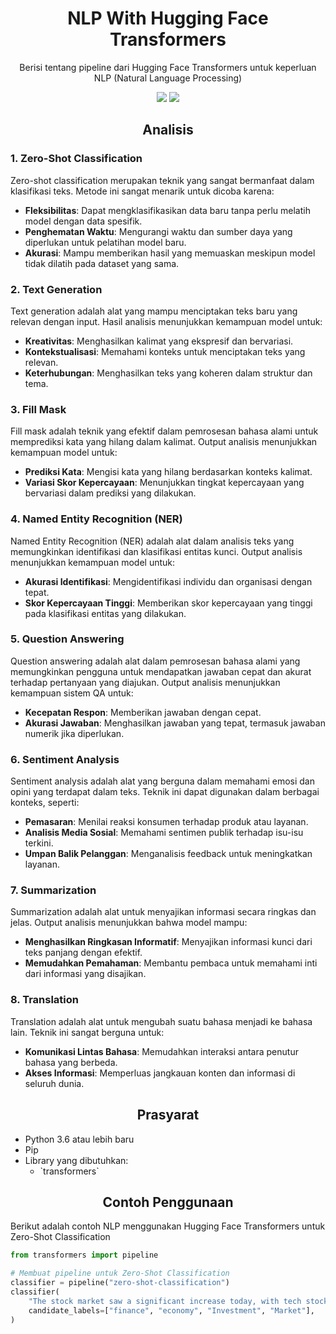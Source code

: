 

<h1 align="center">NLP With Hugging Face Transformers</h1>
<p align="center">Berisi tentang pipeline dari Hugging Face Transformers untuk keperluan NLP (Natural Language Processing)</p>

<div align="center">
    <img src="https://img.shields.io/badge/python-3670A0?style=for-the-badge&logo=python&logoColor=ffdd54">
    <img src="https://img.shields.io/badge/jupyter-%23FA0F00.svg?style=for-the-badge&logo=jupyter&logoColor=white">
</div>

<h2 align="center">Analisis</h2> 

### 1. Zero-Shot Classification
Zero-shot classification merupakan teknik yang sangat bermanfaat dalam klasifikasi teks. Metode ini sangat menarik untuk dicoba karena:
- **Fleksibilitas**: Dapat mengklasifikasikan data baru tanpa perlu melatih model dengan data spesifik.
- **Penghematan Waktu**: Mengurangi waktu dan sumber daya yang diperlukan untuk pelatihan model baru.
- **Akurasi**: Mampu memberikan hasil yang memuaskan meskipun model tidak dilatih pada dataset yang sama.

### 2. Text Generation
Text generation adalah alat yang mampu menciptakan teks baru yang relevan dengan input. Hasil analisis menunjukkan kemampuan model untuk:
- **Kreativitas**: Menghasilkan kalimat yang ekspresif dan bervariasi.
- **Kontekstualisasi**: Memahami konteks untuk menciptakan teks yang relevan.
- **Keterhubungan**: Menghasilkan teks yang koheren dalam struktur dan tema.

### 3. Fill Mask
Fill mask adalah teknik yang efektif dalam pemrosesan bahasa alami untuk memprediksi kata yang hilang dalam kalimat. Output analisis menunjukkan kemampuan model untuk:
- **Prediksi Kata**: Mengisi kata yang hilang berdasarkan konteks kalimat.
- **Variasi Skor Kepercayaan**: Menunjukkan tingkat kepercayaan yang bervariasi dalam prediksi yang dilakukan.

### 4. Named Entity Recognition (NER)
Named Entity Recognition (NER) adalah alat dalam analisis teks yang memungkinkan identifikasi dan klasifikasi entitas kunci. Output analisis menunjukkan kemampuan model untuk:
- **Akurasi Identifikasi**: Mengidentifikasi individu dan organisasi dengan tepat.
- **Skor Kepercayaan Tinggi**: Memberikan skor kepercayaan yang tinggi pada klasifikasi entitas yang dilakukan.

### 5. Question Answering
Question answering adalah alat dalam pemrosesan bahasa alami yang memungkinkan pengguna untuk mendapatkan jawaban cepat dan akurat terhadap pertanyaan yang diajukan. Output analisis menunjukkan kemampuan sistem QA untuk:
- **Kecepatan Respon**: Memberikan jawaban dengan cepat.
- **Akurasi Jawaban**: Menghasilkan jawaban yang tepat, termasuk jawaban numerik jika diperlukan.

### 6. Sentiment Analysis
Sentiment analysis adalah alat yang berguna dalam memahami emosi dan opini yang terdapat dalam teks. Teknik ini dapat digunakan dalam berbagai konteks, seperti:
- **Pemasaran**: Menilai reaksi konsumen terhadap produk atau layanan.
- **Analisis Media Sosial**: Memahami sentimen publik terhadap isu-isu terkini.
- **Umpan Balik Pelanggan**: Menganalisis feedback untuk meningkatkan layanan.

### 7. Summarization
Summarization adalah alat untuk menyajikan informasi secara ringkas dan jelas. Output analisis menunjukkan bahwa model mampu:
- **Menghasilkan Ringkasan Informatif**: Menyajikan informasi kunci dari teks panjang dengan efektif.
- **Memudahkan Pemahaman**: Membantu pembaca untuk memahami inti dari informasi yang disajikan.

### 8. Translation
Translation adalah alat untuk mengubah suatu bahasa menjadi ke bahasa lain. Teknik ini sangat berguna untuk:
- **Komunikasi Lintas Bahasa**: Memudahkan interaksi antara penutur bahasa yang berbeda.
- **Akses Informasi**: Memperluas jangkauan konten dan informasi di seluruh dunia.

<h2 align="center">Prasyarat</h2>
<ul>
    <li>Python 3.6 atau lebih baru</li>
    <li>Pip</li>
    <li>Library yang dibutuhkan:
        <ul>
            <li>`transformers`</li>
        </ul>
    </li>
</ul>

<h2 align="center">Contoh Penggunaan</h2> 
Berikut adalah contoh NLP menggunakan Hugging Face Transformers untuk Zero-Shot Classification

```python
from transformers import pipeline

# Membuat pipeline untuk Zero-Shot Classification
classifier = pipeline("zero-shot-classification")
classifier(
    "The stock market saw a significant increase today, with tech stocks leading the way.",
    candidate_labels=["finance", "economy", "Investment", "Market"],
)
